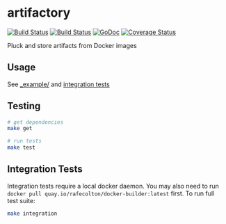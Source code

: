 artifactory
===========

[![Build Status](https://drone.io/github.com/sylphon/artifactory/status.png)](https://drone.io/github.com/sylphon/artifactory/latest)
[![Build Status](https://travis-ci.org/sylphon/artifactory.svg?branch=master)](https://travis-ci.org/sylphon/artifactory)
[![GoDoc](https://godoc.org/github.com/sylphon/artifactory?status.png)](https://godoc.org/github.com/sylphon/artifactory)
[![Coverage Status](https://img.shields.io/coveralls/sylphon/artifactory.svg)](https://coveralls.io/r/sylphon/artifactory?branch=master)

Pluck and store artifacts from Docker images

## Usage

See [\_example/](./_example) and [integration tests](./rw_artifactory_test.go)

## Testing

```bash
# get dependencies
make get

# run tests
make test
```

## Integration Tests

Integration tests require a local docker daemon.  You may also need to
run `docker pull quay.io/rafecolton/docker-builder:latest` first.  To
run full test suite:

```bash
make integration
```
